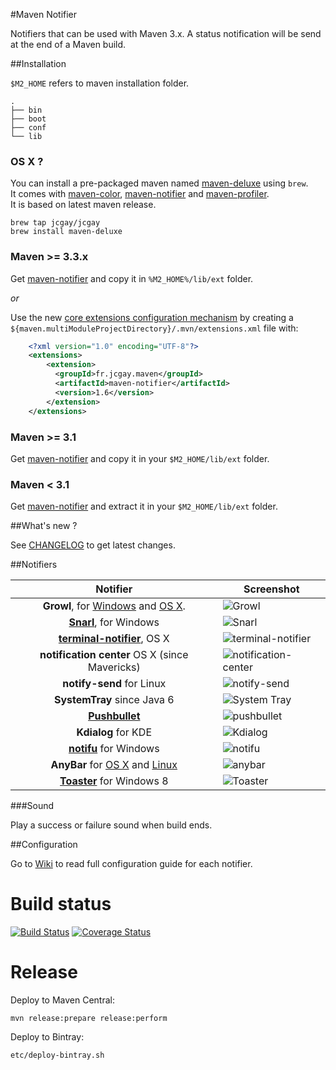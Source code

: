 #Maven Notifier

Notifiers that can be used with Maven 3.x.
A status notification will be send at the end of a Maven build.

##Installation

`$M2_HOME` refers to maven installation folder.

```
.
├── bin
├── boot
├── conf
└── lib
``` 

### OS X ?

You can install a pre-packaged maven named [maven-deluxe](https://github.com/jcgay/homebrew-jcgay#maven-deluxe) using `brew`.  
It comes with [maven-color](https://github.com/jcgay/maven-color), [maven-notifier](https://github.com/jcgay/maven-notifier) and [maven-profiler](https://github.com/jcgay/maven-profiler).  
It is based on latest maven release.

    brew tap jcgay/jcgay
    brew install maven-deluxe

### Maven >= 3.3.x

Get [maven-notifier](http://dl.bintray.com/jcgay/maven/fr/jcgay/maven/maven-notifier/1.6/maven-notifier-1.6-shaded.jar) and copy it in `%M2_HOME%/lib/ext` folder.

*or*

Use the new [core extensions configuration mechanism](http://takari.io/2015/03/19/core-extensions.html) by creating a `${maven.multiModuleProjectDirectory}/.mvn/extensions.xml` file with:

```xml
	<?xml version="1.0" encoding="UTF-8"?>
	<extensions>
	    <extension>
	      <groupId>fr.jcgay.maven</groupId>
	      <artifactId>maven-notifier</artifactId>
	      <version>1.6</version>
	    </extension>
	</extensions>
```

### Maven >= 3.1

Get [maven-notifier](http://dl.bintray.com/jcgay/maven/fr/jcgay/maven/maven-notifier/1.6/maven-notifier-1.6-shaded.jar) and copy it in your `$M2_HOME/lib/ext` folder.

### Maven < 3.1

Get [maven-notifier](http://dl.bintray.com/jcgay/maven/fr/jcgay/maven/maven-notifier/1.6/maven-notifier-1.6.zip) and extract it in your `$M2_HOME/lib/ext` folder.

##What's new ?

See [CHANGELOG](https://github.com/jcgay/maven-notifier/blob/master/CHANGELOG.md) to get latest changes.

##Notifiers

| Notifier | Screenshot |
|:--------:|-----------------|
| **Growl**, for [Windows](http://www.growlforwindows.com/gfw/) and [OS X](http://growl.info/).    | ![Growl](http://jeanchristophegay.com/images/notifier.growl_.success.png) |
| **[Snarl](http://snarl.fullphat.net/)**, for Windows | ![Snarl](http://jeanchristophegay.com/images/notifier.snarl.success.png) |
| **[terminal-notifier](https://github.com/alloy/terminal-notifier)**, OS X | ![terminal-notifier](http://jeanchristophegay.com/images/notifier.notification-center.success.png) |
| **notification center** OS X (since Mavericks) | ![notification-center](http://jeanchristophegay.com/images/notifier.simplenc.thumbnail.png) |
| **notify-send** for Linux | ![notify-send](http://jeanchristophegay.com/images/notifier.notify-send.success.png) |
| **SystemTray** since Java 6 | ![System Tray](http://jeanchristophegay.com/images/notifier.system.tray_.success.png) |
| **[Pushbullet](https://www.pushbullet.com/)** | ![pushbullet](http://jeanchristophegay.com/images/notifier.pushbullet.success.png) |
| **Kdialog** for KDE | ![Kdialog](http://jeanchristophegay.com/images/notifier.kdialog.fail.png) |
| **[notifu](http://www.paralint.com/projects/notifu/index.html)** for Windows | ![notifu](http://jeanchristophegay.com/images/notifier.notifu.success.png) |
| **AnyBar** for [OS X](https://github.com/tonsky/AnyBar) and [Linux](https://github.com/limpbrains/somebar) | ![anybar](http://jeanchristophegay.com/images/notifier.anybar_maven.png) |
| **[Toaster](https://github.com/nels-o/toaster)** for Windows 8 | ![Toaster](http://jeanchristophegay.com/images/notifier.toaster.success.png) |

###Sound

Play a success or failure sound when build ends.

##Configuration

Go to [Wiki](https://github.com/jcgay/maven-notifier/wiki) to read full configuration guide for each notifier.

# Build status
[![Build Status](https://travis-ci.org/jcgay/maven-notifier.svg?branch=master)](https://travis-ci.org/jcgay/maven-notifier)
[![Coverage Status](https://coveralls.io/repos/jcgay/maven-notifier/badge.svg?branch=master)](https://coveralls.io/r/jcgay/maven-notifier?branch=master)

# Release

Deploy to Maven Central:

    mvn release:prepare release:perform
    
Deploy to Bintray:

    etc/deploy-bintray.sh 
